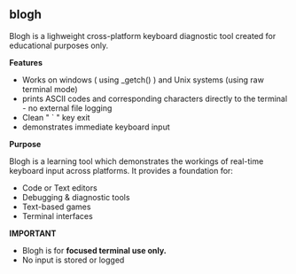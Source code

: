 ## blogh
Blogh is a lighweight cross-platform keyboard diagnostic tool created for educational purposes only. 

**Features**
* Works on windows ( using _getch() ) and Unix systems (using raw terminal mode)
* prints ASCII codes and corresponding characters directly to the terminal - no external file logging
* Clean " ` " key exit
* demonstrates immediate keyboard input

**Purpose**

Blogh is a learning tool which demonstrates the workings of real-time keyboard input across platforms.
It provides a foundation for:
* Code or Text editors
* Debugging & diagnostic tools
* Text-based games
* Terminal interfaces

**IMPORTANT** 
* Blogh is for **focused terminal use only.**
* No input is stored or logged
